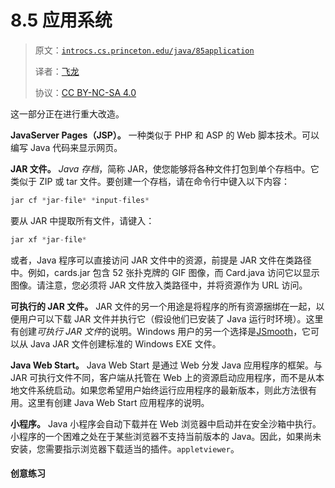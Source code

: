 # 8.5 应用系统

> 原文：[`introcs.cs.princeton.edu/java/85application`](https://introcs.cs.princeton.edu/java/85application)
> 
> 译者：[飞龙](https://github.com/wizardforcel)
> 
> 协议：[CC BY-NC-SA 4.0](https://creativecommons.org/licenses/by-nc-sa/4.0/)


这一部分正在进行重大改造。

**JavaServer Pages（JSP）。** 一种类似于 PHP 和 ASP 的 Web 脚本技术。可以编写 Java 代码来显示网页。

**JAR 文件。** *Java 存档*，简称 JAR，使您能够将各种文件打包到单个存档中。它类似于 ZIP 或 tar 文件。要创建一个存档，请在命令行中键入以下内容：

```java
jar cf *jar-file* *input-files*

```

要从 JAR 中提取所有文件，请键入：

```java
jar xf *jar-file*

```

或者，Java 程序可以直接访问 JAR 文件中的资源，前提是 JAR 文件在类路径中。例如，cards.jar 包含 52 张扑克牌的 GIF 图像，而 Card.java 访问它以显示图像。请注意，您必须将 JAR 文件放入类路径中，并将资源作为 URL 访问。

**可执行的 JAR 文件。** JAR 文件的另一个用途是将程序的所有资源捆绑在一起，以便用户可以下载 JAR 文件并执行它（假设他们已安装了 Java 运行时环境）。这里有创建*可执行 JAR 文件*的说明。Windows 用户的另一个选择是[JSmooth](http://jsmooth.sourceforge.net/)，它可以从 Java JAR 文件创建标准的 Windows EXE 文件。

**Java Web Start。** Java Web Start 是通过 Web 分发 Java 应用程序的框架。与 JAR 可执行文件不同，客户端从托管在 Web 上的资源启动应用程序，而不是从本地文件系统启动。如果您希望用户始终运行应用程序的最新版本，则此方法很有用。这里有创建 Java Web Start 应用程序的说明。

**小程序。** Java 小程序会自动下载并在 Web 浏览器中启动并在安全沙箱中执行。小程序的一个困难之处在于某些浏览器不支持当前版本的 Java。因此，如果尚未安装，您需要指示浏览器下载适当的插件。`appletviewer`。

#### 创意练习
